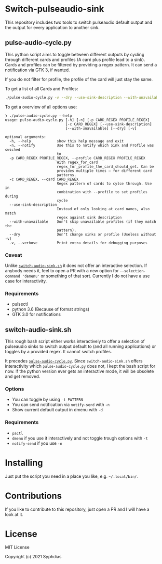 # Switch-pulseaudio-sink
This repository includes two tools to switch pulseaudio default output and the
output for every application to another sink.

## pulse-audio-cycle.py

This python script aims to toggle between different outputs by cycling through
different cards and profiles (A card plus profile lead to a sink). Cards and
profiles can be filtered by providing a regex pattern.
It can send a notification via GTK 3, if wanted.

If you do not filter for profile, the profile of the card will just stay the
same.

To get a list of all Cards and Profiles:
```sh
./pulse-audio-cycle.py -v --dry --use-sink-description --with-unavailable
```

To get a overview of all options use:
```
❯ ./pulse-audio-cycle.py --help
usage: pulse-audio-cycle.py [-h] [-n] [-p CARD_REGEX PROFILE_REGEX]
                            [-c CARD_REGEX] [--use-sink-description]
                            [--with-unavailable] [--dry] [-v]

optional arguments:
  -h, --help            show this help message and exit
  -n, --notify          Use this to notify which Sink and Profile was swiched
                        to
  -p CARD_REGEX PROFILE_REGEX, --profile CARD_REGEX PROFILE_REGEX
                        With regex_for_card
                        regex_for_profile_the_card_should_get. Can be
                        provides multiple times – for different card
                        patterns.
  -c CARD_REGEX, --card CARD_REGEX
                        Regex pattern of cards to cylce through. Use in
                        combination with --profile to set profiles during
                        cycle
  --use-sink-description
                        Instead of only looking at card names, also match
                        regex against sink description
  --with-unavailable    Don't skip unavailable profiles (if they match the
                        pattern).
  --dry                 Don't change sinks or profile (Useless without -v)
  -v, --verbose         Print extra details for debugging purposes
```

### Caveat

Unlike [`switch-audio-sink.sh`](#switch-audio-sink.sh) it does not offer an
interactive selection. If anybody needs it, feel to open a PR with a new option
for `--selection-command 'demenu'` or something of that sort. Currently I do not
have a use case for interactivity.

### Requirements
* pulsectl
* python 3.6
  (Because of format strings)
* GTK 3.0 for notifications


## switch-audio-sink.sh

This rough bash script either works interactively to offer a selection of
pulseaudio sinks to switch output default to (and all running applications) or
toggles by a provided regex. It cannot switch profiles.

It precedes [`pulse-audio-cycle.py`](#pulse-audio-cycle.py). Since
`switch-audio-sink.sh` offers interactivity which `pulse-audio-cycle.py` does
not, I kept the bash script for now. If the python version ever gets an
interactive mode, it will be obsolete and get removed.

### Options
* You can toggle by using `-t PATTERN`
* You can send notification via `notify-send` with `-n`
* Show current default output in dmenu with `-d`

### Requirements
* `pactl`
* `dmenu` if you use it interactively and not toggle trough options with `-t`
* `notify-send` if you use `-n`

# Installing
Just put the script you need in a place you like, e.g. `~/.local/bin/`.

# Contributions
If you like to contribute to this repository, just open a PR and I will have a look at it.

# License
MIT License

Copyright (c) 2021 Syphdias

